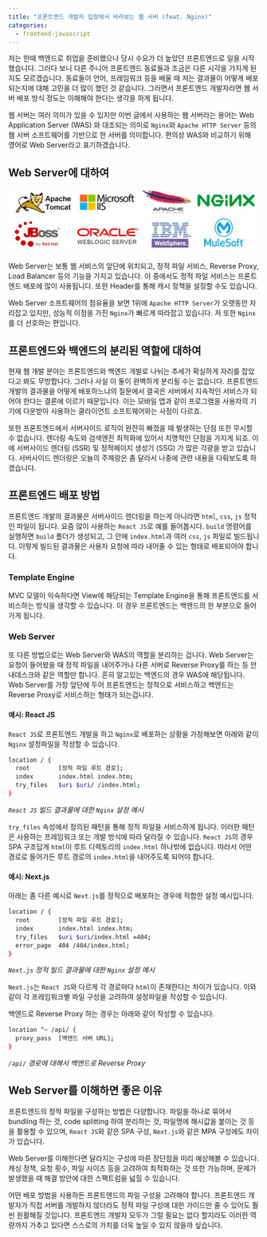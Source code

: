```yaml
---
title: "프론트엔드 개발자 입장에서 바라보는 웹 서버 (feat. Nginx)"
categories:
  - frontend-javascript
---
```


<!--excerpt open-->

저는 한때 백엔드로 취업을 준비했으나 당시 수요가 더 높았던 프론트엔드로 일을 시작했습니다. 그러다 보니 다른 주니어 프론트엔드 동료들과 조금은 다른 시각을 가지게 된지도 모르겠습니다. 동료들이 언어, 프레임워크 등을 배울 때 저는 결과물이 어떻게 배포되는지에 대해 고민을 더 많이 했던 것 같습니다. 그러면서 프론트엔드 개발자라면 웹 서버 배포 방식 정도는 이해해야 한다는 생각을 하게 됩니다.

<!--excerpt close-->

웹 서버는 여러 의미가 있을 수 있지만 이번 글에서 사용하는 웹 서버라는 용어는 Web Application Server (WAS) 와 대조되는 의미로 `Nginx`와 `Apache HTTP Server` 등의 웹 서버 소프트웨어를 기반으로 한 서버를 의미합니다. 편의상 WAS와 비교하기 위해 영어로 Web Server라고 표기하겠습니다.

## Web Server에 대하여

![Image 1](/images/5/1.png)

Web Server는 보통 웹 서비스의 앞단에 위치되고, 정적 파일 서비스, Reverse Proxy, Load Balancer 등의 기능을 가지고 있습니다. 이 중에서도 정적 파일 서비스는 프론트엔드 배포에 많이 사용됩니다. 또한 Header를 통해 캐시 정책을 설정할 수도 있습니다.

Web Server 소프트웨어의 점유율을 보면 1위에 `Apache HTTP Server`가 오랫동안 자리잡고 있지만, 성능적 이점을 가진 `Nginx`가 빠르게 따라잡고 있습니다. 저 또한 `Nginx`를 더 선호하는 편입니다.

## 프론트엔드와 백엔드의 분리된 역할에 대하여

현재 웹 개발 분야는 프론트엔드와 백엔드 개발로 나뉘는 추세가 확실하게 자리를 잡았다고 봐도 무방합니다. 그러나 사실 이 둘이 완벽하게 분리될 수는 없습니다. 프론트엔드 개발의 결과물을 어떻게 배포하느냐의 질문에서 결국은 서버에서 지속적인 서비스가 되어야 한다는 결론에 이르기 때문입니다. 이는 모바일 앱과 같이 프로그램을 사용자의 기기에 다운받아 사용하는 클라이언트 소프트웨어와는 사정이 다르죠.

또한 프론트엔드에서 서버사이드 로직이 완전히 빠졌을 때 발생하는 단점 또한 무시할 수 없습니다. 렌더링 속도와 검색엔진 최적화에 있어서 치명적인 단점을 가지게 되죠. 이에 서버사이드 렌더링 (SSR) 및 정적페이지 생성기 (SSG) 가 많은 각광을 받고 있습니다. 서버사이드 렌더링은 오늘의 주제랑은 좀 달라서 나중에 관련 내용을 다뤄보도록 하겠습니다.

## 프론트엔드 배포 방법

프론트엔드 개발의 결과물은 서버사이드 렌더링을 하는게 아니라면 `html`, `css`, `js` 정적인 파일이 됩니다. 요즘 많이 사용하는 `React JS`로 예를 들어봅시다. `build` 명령어를 실행하면 `build` 폴더가 생성되고, 그 안에 `index.html`과 여러 `css`, `js` 파일로 빌드됩니다. 이렇게 빌드된 결과물은 사용자 요청에 따라 내어줄 수 있는 형태로 배포되어야 합니다.

### Template Engine

MVC 모델이 익숙하다면 View에 해당되는 Template Engine을 통해 프론트엔드를 서비스하는 방식을 생각할 수 있습니다. 이 경우 프론트엔드는 백엔드의 한 부분으로 들어가게 됩니다.

### Web Server

또 다른 방법으로는 Web Server와 WAS의 역할을 분리하는 겁니다. Web Server는 요청이 들어왔을 때 정적 파일을 내어주거나 다른 서버로 Reverse Proxy를 하는 등 안내데스크와 같은 역할만 합니다. 흔히 알고있는 백엔드의 경우 WAS에 해당됩니다. Web Server를 가장 앞단에 두어 프론트엔드는 정적으로 서비스하고 백엔드는 Reverse Proxy로 서비스하는 형태가 되는겁니다.

#### 예시: React JS

`React JS`로 프론트엔드 개발을 하고 `Nginx`로 배포하는 상황을 가정해보면 아래와 같이 `Nginx` 설정파일을 작성할 수 있습니다.

```bash
location / {
  root        [정적 파일 루트 경로];
  index	      index.html index.htm;
  try_files   $uri $uri/ /index.html;
}
```

_`React JS` 빌드 결과물에 대한 `Nginx` 설정 예시_

`try_files` 속성에서 정의된 패턴을 통해 정적 파일을 서비스하게 됩니다. 이러한 패턴은 사용하는 프레임워크 또는 개발 방식에 따라 달라질 수 있습니다. `React JS`의 경우 SPA 구조답게 `html`이 루트 디렉토리의 `index.html` 하나밖에 없습니다. 따라서 어떤 경로로 들어가든 루트 경로의 `index.html`을 내어주도록 되어야 합니다.

#### 예시: Next.js

아래는 좀 다른 예시로 `Next.js`를 정적으로 배포하는 경우에 적합한 설정 예시입니다.

```bash
location / {
  root        [정적 파일 루트 경로];
  index	      index.html index.htm;
  try_files   $uri $uri/index.html =404;
  error_page  404 /404/index.html;
}
```

_`Next.js` 정적 빌드 결과물에 대한 `Nginx` 설정 예시_

`Next.js`는 `React JS`와 다르게 각 경로마다 `html`이 존재한다는 차이가 있습니다. 이와 같이 각 프레임워크별 파일 구성을 고려하여 설정파일을 작성할 수 있습니다.

백엔드로 Reverse Proxy 하는 경우는 아래와 같이 작성할 수 있습니다.

```bash
location ^~ /api/ {
  proxy_pass  [백엔드 서버 URL];
}
```

_`/api/` 경로에 대해서 백엔드로 Reverse Proxy_

## Web Server를 이해하면 좋은 이유

프론트엔드의 정적 파일을 구성하는 방법은 다양합니다. 파일을 하나로 묶어서 bundling 하는 것, code splitting 하여 분리하는 것, 파일명에 해시값을 붙이는 것 등을 활용할 수 있으며, `React JS`와 같은 SPA 구성, `Next.js`와 같은 MPA 구성에도 차이가 있습니다.

Web Server를 이해한다면 달라지는 구성에 따른 장단점을 미리 예상해볼 수 있습니다. 캐싱 정책, 요청 횟수, 파일 사이즈 등을 고려하여 최적화하는 것 또한 가능하며, 문제가 발생했을 때 해결 방안에 대한 스팩트럼을 넓힐 수 있습니다.

어떤 배포 방법을 사용하든 프론트엔드의 파일 구성을 고려해야 합니다. 프론트엔드 개발자가 직접 서버를 개발하지 않더라도 정적 파일 구성에 대한 가이드만 줄 수 있어도 훨씬 원활해질 것입니다. 프론트엔드 개발자 모두가 그럴 필요는 없다 할지라도 이러한 역량까지 가추고 있다면 스스로의 가치를 더욱 높일 수 있지 않을까 싶습니다.